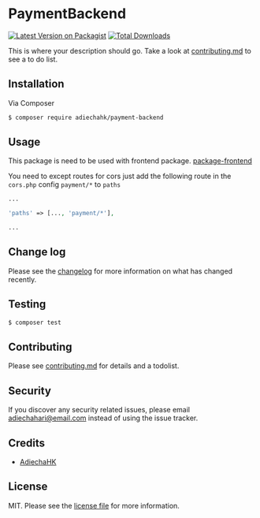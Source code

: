 # PaymentBackend

[![Latest Version on Packagist][ico-version]][link-packagist]
[![Total Downloads][ico-downloads]][link-downloads]

This is where your description should go. Take a look at [contributing.md](contributing.md) to see a to do list.

## Installation

Via Composer

``` bash
$ composer require adiechahk/payment-backend
```

## Usage

This package is need to be used with frontend package. [package-frontend](https://github.com/AdiechaHK/pkg-payment-frontend)

You need to except routes for cors
just add the following route in the `cors.php` config
`payment/*` to `paths`

```php
...

'paths' => [..., 'payment/*'],

...
```

## Change log

Please see the [changelog](changelog.md) for more information on what has changed recently.

## Testing

``` bash
$ composer test
```

## Contributing

Please see [contributing.md](contributing.md) for details and a todolist.

## Security

If you discover any security related issues, please email adiechahari@email.com instead of using the issue tracker.

## Credits

- [AdiechaHK][link-author]

## License

MIT. Please see the [license file](license.md) for more information.

[ico-version]: https://img.shields.io/packagist/v/adiechahk/payment-backend.svg?style=flat-square
[ico-downloads]: https://img.shields.io/packagist/dt/adiechahk/payment-backend.svg?style=flat-square
[ico-travis]: https://img.shields.io/travis/adiechahk/payment-backend/master.svg?style=flat-square
[ico-styleci]: https://styleci.io/repos/12345678/shield

[link-packagist]: https://packagist.org/packages/adiechahk/payment-backend
[link-downloads]: https://packagist.org/packages/adiechahk/payment-backend
[link-travis]: https://travis-ci.org/adiechahk/payment-backend
[link-styleci]: https://styleci.io/repos/12345678
[link-author]: https://github.com/adiechahk
